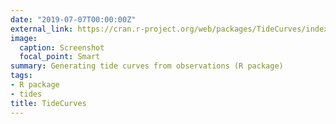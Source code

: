 ```yaml
---
date: "2019-07-07T00:00:00Z"
external_link: https://cran.r-project.org/web/packages/TideCurves/index.html
image:
  caption: Screenshot
  focal_point: Smart
summary: Generating tide curves from observations (R package)
tags:
- R package
- tides
title: TideCurves
---
```

